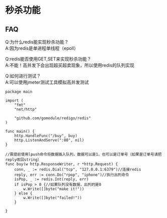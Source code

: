 # 秒杀功能
## FAQ
Q:为什么redis能实现秒杀功能？   
A:因为redis是单进程单线程（epoll）   
    
Q:redis能否使用GET,SET来实现秒杀功能？    
A:不能！高并发下会出现超买超卖现象，所以使用redis的队列实现   
    
Q:如何进行测试？    
A:可以使用jmeter测试工具模拟高并发测试   
```
package main

import (
	"fmt"
	"net/http"

	"github.com/gomodule/redigo/redis"
)

func main() {
	http.HandleFunc("/buy", buy)
	http.ListenAndServe(":80", nil)
}

//需提前使用lpush命令将数据插入队列，数据可以是1，也可以是订单号（如果是订单号请把reply改回string）
func buy(w http.ResponseWriter, r *http.Request) {
	conn, _ := redis.Dial("tcp", "127.0.0.1:6379")//连接redis
	reply, err := conn.Do("rpop", "iphone")//执行出列命令
	isPop, _ := redis.Int(reply, err)
	if isPop > 0 {//如果队列没有数据，出列的是0
		w.Write([]byte("make it!"))
	} else {
		w.Write([]byte("failed!"))
	}

}

```
